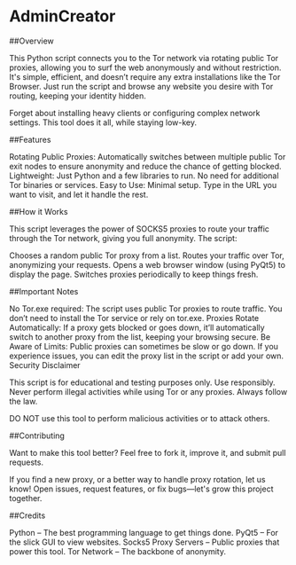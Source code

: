 # AdminCreator
##Overview

This Python script connects you to the Tor network via rotating public Tor proxies, allowing you to surf the web anonymously and without restriction. It's simple, efficient, and doesn’t require any extra installations like the Tor Browser. Just run the script and browse any website you desire with Tor routing, keeping your identity hidden.

Forget about installing heavy clients or configuring complex network settings. This tool does it all, while staying low-key.

##Features

Rotating Public Proxies: Automatically switches between multiple public Tor exit nodes to ensure anonymity and reduce the chance of getting blocked.
Lightweight: Just Python and a few libraries to run. No need for additional Tor binaries or services.
Easy to Use: Minimal setup. Type in the URL you want to visit, and let it handle the rest.

##How it Works

This script leverages the power of SOCKS5 proxies to route your traffic through the Tor network, giving you full anonymity. The script:

Chooses a random public Tor proxy from a list.
Routes your traffic over Tor, anonymizing your requests.
Opens a web browser window (using PyQt5) to display the page.
Switches proxies periodically to keep things fresh.

##Important Notes

No Tor.exe required: The script uses public Tor proxies to route traffic. You don’t need to install the Tor service or rely on tor.exe.
Proxies Rotate Automatically: If a proxy gets blocked or goes down, it’ll automatically switch to another proxy from the list, keeping your browsing secure.
Be Aware of Limits: Public proxies can sometimes be slow or go down. If you experience issues, you can edit the proxy list in the script or add your own.
Security Disclaimer

This script is for educational and testing purposes only. Use responsibly. Never perform illegal activities while using Tor or any proxies. Always follow the law.

DO NOT use this tool to perform malicious activities or to attack others.

##Contributing

Want to make this tool better? Feel free to fork it, improve it, and submit pull requests.

If you find a new proxy, or a better way to handle proxy rotation, let us know! Open issues, request features, or fix bugs—let's grow this project together.

##Credits

Python – The best programming language to get things done.
PyQt5 – For the slick GUI to view websites.
Socks5 Proxy Servers – Public proxies that power this tool.
Tor Network – The backbone of anonymity.
